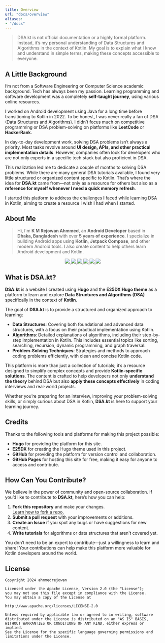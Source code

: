 ```yaml
---
title: Overview
url: "docs/overview"
aliases:
- "/docs"
---
```


> DSA.kt is not official documentation or a highly formal platform. 
> Instead, it’s my personal understanding of Data Structures and Algorithms in the context of Kotlin. 
> My goal is to explain what I know and understand in simple terms, making these concepts accessible to everyone.

## **A Little Background**

I’m not from a Software Engineering or Computer Science academic background. Tech has always been my passion. Learning programming and software development was a completely **self-taught journey**, using various online resources.

I worked on Android development using Java for a long time before transitioning to Kotlin in 2022. To be honest, I was never really a fan of DSA (Data Structures and Algorithms). I didn’t focus much on competitive programming or DSA problem-solving on platforms like **LeetCode** or **HackerRank**.

In day-to-day development work, solving DSA problems isn’t always a priority. Most tasks revolve around **UI design, APIs, and other practical implementation details**. However, companies often look for developers who are not only experts in a specific tech stack but also proficient in DSA.

This realization led me to dedicate a couple of months to solving DSA problems. While there are many general DSA tutorials available, I found very little structured or organized content specific to Kotlin. That’s where the idea for **DSA.kt** came from—not only as a resource for others but also as a **reference for myself whenever I need a quick memory refresh**.

I started this platform to address the challenges I faced while learning DSA in Kotlin, aiming to create a resource I wish I had when I started.


## **About Me**

> Hi, I'm **K M Rejowan Ahmmed**, an **Android Developer** based in **Dhaka, Bangladesh** with over **5 years of experience**. I specialize in building Android apps using **Kotlin**, **Jetpack Compose**, and other modern Android tools. I also create content to help others learn Android development and Kotlin.


<p align="center"> 
  <a href="https://github.com/ahmmedrejowan/">
    <img src="https://img.shields.io/badge/GitHub-%20-grey?style=flat&logo=github&logoColor=white&labelColor=24292e" />
  </a> 
  <a href="https://www.linkedin.com/in/ahmmedrejowan/">
    <img src="https://img.shields.io/badge/LinkedIn-%20-grey?style=flat&logo=linkedin&logoColor=white&labelColor=0077B5" />
  </a>  
  <a href="https://twitter.com/ahmmedrejowan">
    <img src="https://img.shields.io/badge/X-%20-grey?style=flat&logo=x&logoColor=white&labelColor=1DA1F2" />
  </a> 
  <a href="https://dev.to/ahmmedrejowan">
    <img src="https://img.shields.io/badge/Dev-%20-grey?style=flat&logo=devdotto&logoColor=white&labelColor=0A0A0A" />
  </a>  
  <a href="https://stackoverflow.com/users/9932194/k-m-rejowan-ahmmed">
    <img src="https://img.shields.io/badge/Stack_Overflow-%20-grey?style=flat&logo=stack-overflow&logoColor=white&labelColor=FE7A16" />
  </a> 
  <a href="https://www.facebook.com/ahmmedrejowan/">
    <img src="https://img.shields.io/badge/Facebook-%20-grey?style=flat&logo=facebook&logoColor=white&labelColor=1877F2" />
  </a>  
</p>


## **What is DSA.kt?**

**DSA.kt** is a website I created using **Hugo** and the **E25DX Hugo theme** as a platform to learn and explore **Data Structures and Algorithms (DSA)** specifically in the context of **Kotlin**.

The goal of **DSA.kt** is to provide a structured and organized approach to learning:
- **Data Structures**: Covering both foundational and advanced data structures, with a focus on their practical implementation using Kotlin.
- **Algorithms**: Detailed explanations of algorithms, including their step-by-step implementation in Kotlin. This includes essential topics like sorting, searching, recursion, dynamic programming, and graph traversal.
- **Problem-Solving Techniques**: Strategies and methods to approach coding problems efficiently, with clean and concise Kotlin code.

This platform is more than just a collection of tutorials; it’s a resource designed to simplify complex concepts and provide **Kotlin-specific solutions**. The content is crafted to help developers not only **understand the theory** behind DSA but also **apply these concepts effectively** in coding interviews and real-world projects.

Whether you’re preparing for an interview, improving your problem-solving skills, or simply curious about DSA in Kotlin, **DSA.kt** is here to support your learning journey.



## **Credits**
Thanks to the following tools and platforms for making this project possible:
- **Hugo** for providing the platform for this site.
- **E25DX** for creating the Hugo theme used in this project.
- **GitHub** for providing the platform for version control and collaboration.
- **GitHub Pages** for hosting this site for free, making it easy for anyone to access and contribute.

## **How Can You Contribute?**

We believe in the power of community and open-source collaboration. If you’d like to contribute to **DSA.kt**, here’s how you can help:

1. **Fork this repository** and make your changes.  
   [Learn how to fork a repo.](https://docs.github.com/en/get-started/quickstart/fork-a-repo)  
2. **Submit a pull request** with your improvements or additions.  
3. **Create an Issue** if you spot any bugs or have suggestions for new content.  
4. **Write tutorials** for algorithms or data structures that aren't covered yet.  

You don’t need to be an expert to contribute—just a willingness to learn and share! Your contributions can help make this platform more valuable for Kotlin developers around the world.

## **License**
```
Copyright 2024 ahmmedrejowan

Licensed under the Apache License, Version 2.0 (the "License");
you may not use this file except in compliance with the License.
You may obtain a copy of the License at

http://www.apache.org/licenses/LICENSE-2.0

Unless required by applicable law or agreed to in writing, software
distributed under the License is distributed on an "AS IS" BASIS,
WITHOUT WARRANTIES OR CONDITIONS OF ANY KIND, either express or implied.
See the License for the specific language governing permissions and
limitations under the License.
```
